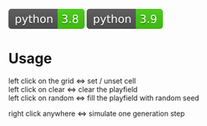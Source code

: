 [![Python Version 3.8](assets/github/python-3.8.svg)](https://docs.python.org/3/index.html)
[![Python Version 3.9](assets/github/python-3.9.svg)](https://docs.python.org/3/index.html)
# Usage

left click on the grid <=> set / unset cell<br>
left click on clear <=> clear the playfield<br>
left click on random <=> fill the playfield with random seed

right click anywhere <=> simulate one generation step

